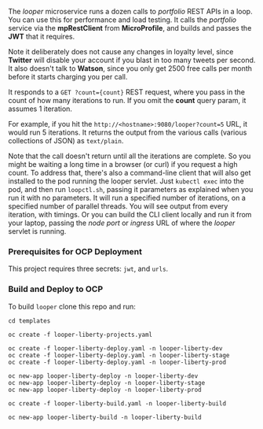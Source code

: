 <!--
       Copyright 2017 IBM Corp All Rights Reserved

   Licensed under the Apache License, Version 2.0 (the "License");
   you may not use this file except in compliance with the License.
   You may obtain a copy of the License at

       http://www.apache.org/licenses/LICENSE-2.0

   Unless required by applicable law or agreed to in writing, software
   distributed under the License is distributed on an "AS IS" BASIS,
   WITHOUT WARRANTIES OR CONDITIONS OF ANY KIND, either express or implied.
   See the License for the specific language governing permissions and
   limitations under the License.
-->

The *looper* microservice runs a dozen calls to *portfolio* REST APIs in a loop.  You can use this for
performance and load testing.  It calls the *portfolio* service via the **mpRestClient** from
**MicroProfile**, and builds and passes the **JWT** that it requires.

Note it deliberately does not cause any changes in loyalty level, since **Twitter** will disable your
account if you blast in too many tweets per second.  It also doesn't talk to **Watson**, since you only
get 2500 free calls per month before it starts charging you per call.

It responds to a `GET ?count={count}` REST request, where you pass in the count of how many iterations
to run.  If you omit the **count** query param, it assumes 1 iteration.

For example, if you hit the `http://<hostname>:9080/looper?count=5` URL, it would run 5 iterations.  It
returns the output from the various calls (various collections of JSON) as `text/plain`.

Note that the call doesn't return until all the iterations are complete.  So you might be waiting a
long time in a browser (or curl) if you request a high count.  To address that, there's also a
command-line client that will also get installed to the pod running the looper servlet.  Just
`kubectl exec` into the pod, and then run `loopctl.sh`, passing it parameters as explained when you
run it with no parameters.  It will run a specified number of iterations, on a specified number of
parallel threads.  You will see output from every iteration, with timings.  Or you can build the
CLI client locally and run it from your laptop, passing the *node port* or *ingress* URL of where
the *looper* servlet is running.

 ### Prerequisites for OCP Deployment
 This project requires three secrets: `jwt`, and `urls`.
 
 ### Build and Deploy to OCP
To build `looper` clone this repo and run:
```
cd templates

oc create -f looper-liberty-projects.yaml

oc create -f looper-liberty-deploy.yaml -n looper-liberty-dev
oc create -f looper-liberty-deploy.yaml -n looper-liberty-stage
oc create -f looper-liberty-deploy.yaml -n looper-liberty-prod

oc new-app looper-liberty-deploy -n looper-liberty-dev
oc new-app looper-liberty-deploy -n looper-liberty-stage
oc new-app looper-liberty-deploy -n looper-liberty-prod

oc create -f looper-liberty-build.yaml -n looper-liberty-build

oc new-app looper-liberty-build -n looper-liberty-build

```
